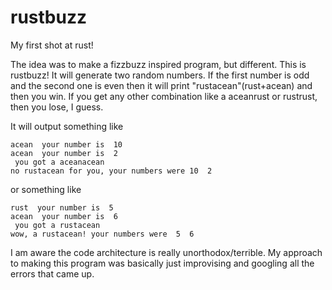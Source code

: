 # rustbuzz
My first shot at rust!

The idea was to make a fizzbuzz inspired program, but different. This is rustbuzz! It will generate two random numbers. If the first number is odd and the second one is even then it will print "rustacean"(rust+acean) and then you win. If you get any other combination like a aceanrust or rustrust, then you lose, I guess. 

It will output something like

```
acean  your number is  10
acean  your number is  2
 you got a aceanacean
no rustacean for you, your numbers were 10  2
```

or something like

```
rust  your number is  5
acean  your number is  6
 you got a rustacean
wow, a rustacean! your numbers were  5  6
```

I am aware the code architecture is really unorthodox/terrible. My approach to making this program was basically just improvising and googling all the errors that came up.  
